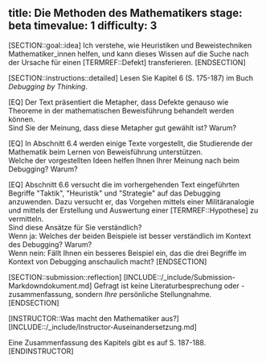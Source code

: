 title: Die Methoden des Mathematikers
stage: beta
timevalue: 1
difficulty: 3
---
[SECTION::goal::idea]
Ich verstehe, wie Heuristiken und Beweistechniken Mathematiker_innen helfen,
und kann dieses Wissen auf die Suche nach der Ursache für einen [TERMREF::Defekt] transferieren.
[ENDSECTION]

[SECTION::instructions::detailed]
Lesen Sie Kapitel 6 (S. 175-187) im Buch _Debugging by Thinking_. 

[EQ] Der Text präsentiert die Metapher, dass Defekte genauso wie Theoreme in der mathematischen 
Beweisführung behandelt werden können.  
Sind Sie der Meinung, dass diese Metapher gut gewählt ist? Warum?

[EQ] In Abschnitt 6.4 werden einige Texte vorgestellt, die Studierende der Mathematik 
beim Lernen von Beweisführung unterstützen.  
Welche der vorgestellten Ideen helfen Ihnen Ihrer Meinung nach beim Debugging? Warum?

[EQ] Abschnitt 6.6 versucht die im vorhergehenden Text eingeführten Begriffe "Taktik", "Heuristik" 
und "Strategie" auf das Debugging anzuwenden. 
Dazu versucht er, das Vorgehen mittels einer Militäranalogie und mittels der Erstellung und 
Auswertung einer [TERMREF::Hypothese] zu vermitteln.  
Sind diese Ansätze für Sie verständlich?  
Wenn ja: Welches der beiden Beispiele ist besser verständlich im Kontext des Debugging? Warum?  
Wenn nein: Fällt Ihnen ein besseres Beispiel ein, das die drei Begriffe im Kontext von Debugging 
anschaulich macht?
[ENDSECTION]

[SECTION::submission::reflection]
[INCLUDE::/_include/Submission-Markdowndokument.md]
Gefragt ist keine Literaturbesprechung oder -zusammenfassung,
sondern _Ihre_ persönliche Stellungnahme.
[ENDSECTION]

[INSTRUCTOR::Was macht den Mathematiker aus?]
[INCLUDE::/_include/Instructor-Auseinandersetzung.md]

Eine Zusammenfassung des Kapitels gibt es auf S. 187-188.
[ENDINSTRUCTOR]
